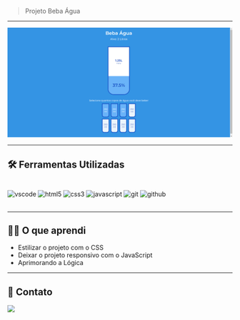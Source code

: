 > Projeto Beba Água

---

![preview](./.github/preview.png)

---

## 🛠️ Ferramentas Utilizadas

<div style="display: inline_block"><br/>
  <img align="center" alt="vscode" src="https://img.shields.io/badge/Visual_Studio_Code-0078D4?style=for-the-badge&logo=visual%20studio%20code&logoColor=white">  
  <img align="center" alt="html5" src="https://img.shields.io/badge/HTML5-E34F26?style=for-the-badge&logo=html5&logoColor=white"/>
  <img align="center" alt="css3" src="https://img.shields.io/badge/CSS3-1572B6?style=for-the-badge&logo=css3&logoColor=white"/>
  <img align="center" alt="javascript" src="https://img.shields.io/badge/JavaScript-F7DF1E?style=for-the-badge&logo=javascript&logoColor=black"/>
  <img align="center" alt="git" src="https://img.shields.io/badge/GIT-E44C30?style=for-the-badge&logo=git&logoColor=white">
  <img align="center" alt="github" src="https://img.shields.io/badge/GitHub-100000?style=for-the-badge&logo=github&logoColor=white">
</div><br/>

---

## 👨‍🎓 O que aprendi

- Estilizar o projeto com o CSS
- Deixar o projeto responsivo com o JavaScript
- Aprimorando a Lógica

---

## 📧 Contato

<a href = "mailto:probertos717@gmail.com"><img src="https://img.shields.io/badge/Gmail-D14836?style=for-the-badge&logo=gmail&logoColor=white" target="_blank">